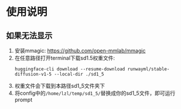 # 使用说明

## 如果无法显示
1. 安装mmagic: https://github.com/open-mmlab/mmagic
2. 在任意路径打开terminal下载sd1.5权重文件: 
   ```
   huggingface-cli download --resume-download runwayml/stable-diffusion-v1-5 --local-dir ./sd1_5
   ```
3. 权重文件会下载到本路径sd1_5文件夹下
4. 将config中的`/home/lzl/temp/sd1_5/`替换成你的sd1_5文件，即可运行prompt